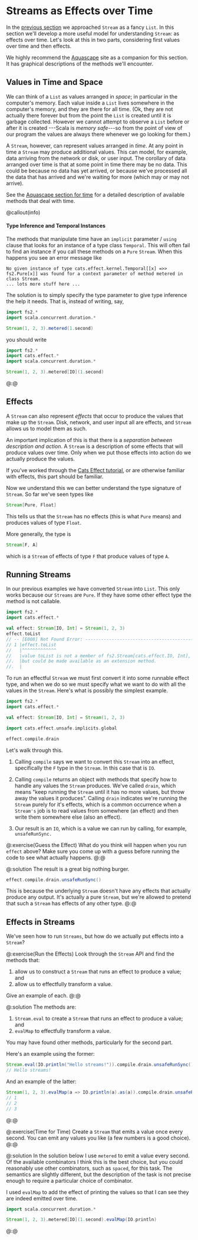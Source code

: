 # Streams as Effects over Time

In the [previous section](list.md) we approached `Stream` as a fancy `List`. 
In this section we'll develop a more useful model for understanding `Stream`: as effects over time. 
Let's look at this in two parts, considering first values over time and then effects.

We highly recommend the [Aquascape][aquascape] site as a companion for this section.
It has graphical descriptions of the methods we'll encounter.


## Values in Time and Space

We can think of a `List` as values arranged in *space*; in particular in the computer's memory.
Each value inside a `List` lives somewhere in the computer's memory, and they are there for all time. (Ok, they are not actually there forever but from the point the `List` is created until it is garbage collected. However we cannot attempt to observe a `List` before or after it is created ---Scala is *memory safe*---so from the point of view of our program the values are always there whenever we go looking for them.)

A `Stream`, however, can represent values arranged in *time*. At any point in time a `Stream` may produce additional values. This can model, for example, data arriving from the network or disk, or user input. The corollary of data arranged over time is that at some point in time there may be no data. This could be because no data has yet arrived, or because we've processed all the data that has arrived and we're waiting for more (which may or may not arrive).

See the [Aquascape section for time][aquascape-time] for a detailed description of available methods that deal with time.

@callout(info)

#### Type Inference and Temporal Instances

The methods that manipulate time have an `implicit` parameter / `using` clause that looks for an instance of a type class `Temporal`. This will often fail to find an instance if you call these methods on a `Pure` `Stream`. When this happens you see an error message like

```
No given instance of type cats.effect.kernel.Temporal[[x] =>> fs2.Pure[x]] was found for a context parameter of method metered in class Stream.
... lots more stuff here ...
```
The solution is to simply specify the type parameter to give type inference the help it needs. That is, instead of writing, say,

```scala
import fs2.*
import scala.concurrent.duration.*

Stream(1, 2, 3).metered(1.second)
```

you should write

```scala mdoc:silent
import fs2.*
import cats.effect.*
import scala.concurrent.duration.*

Stream(1, 2, 3).metered[IO](1.second)
```
@:@

## Effects

A `Stream` can also represent *effects* that occur to produce the values that make up the `Stream`. Disk, network, and user input all are effects, and `Stream` allows us to model them as such.

An important implication of this is that there is a *separation between description and action*. A `Stream` is a description of some effects that will produce values over time. Only when we put those effects into action do we actually produce the values. 

If you've worked through the [Cats Effect tutorial][cats-effect-tutorial], or are otherwise familiar with effects, this part should be familiar.

Now we understand this we can better understand the type signature of `Stream`. So far we've seen types like

```scala
Stream[Pure, Float]
```

This tells us that the `Stream` has no effects (this is what `Pure` means) and produces values of type `Float`.

More generally, the type is

```scala
Stream[F, A]
```

which is a `Stream` of effects of type `F` that produce values of type `A`.


## Running Streams

In our previous examples we have converted `Stream` into `List`. This only works because our `Streams` are `Pure`. If they have some other effect type the method is not callable.

```scala
import fs2.*
import cats.effect.*

val effect: Stream[IO, Int] = Stream(1, 2, 3)
effect.toList
// -- [E008] Not Found Error: -----------------------------------------------------
// 1 |effect.toList
//   |^^^^^^^^^^^^^
//   |value toList is not a member of fs2.Stream[cats.effect.IO, Int], 
//.  |but could be made available as an extension method.
//.  |
```

To run an effectful `Stream` we must first convert it into some runnable effect type, and when we do so we must specify what we want to do with all the values in the `Stream`. Here's what is possibly the simplest example.

```scala mdoc:invisible
import fs2.*
import cats.effect.*

val effect: Stream[IO, Int] = Stream(1, 2, 3)
```
```scala
import cats.effect.unsafe.implicits.global

effect.compile.drain
```

Let's walk through this.

1. Calling `compile` says we want to convert this `Stream` into an effect, specifically the `F` type in the `Stream`. In this case that is `IO`.

2. Calling `compile` returns an object with methods that specify how to handle any values the `Stream` produces. We've called `drain`, which means "keep running the `Stream` until it has no more values, but throw away the values it produces". Calling `drain` indicates we're running the `Stream` purely for it's effects, which is a common occurrence when a `Stream's` job is to read values from somewhere (an effect) and then write them somewhere else (also an effect).

3. Our result is an `IO`, which is a value we can run by calling, for example, `unsafeRunSync.`


@:exercise(Guess the Effect)
What do you think will happen when you run `effect` above? Make sure you come up with a guess before running the code to see what actually happens.
@:@

@:solution
The result is a great big nothing burger.

```scala
effect.compile.drain.unsafeRunSync()
```

This is because the underlying `Stream` doesn't have any effects that actually produce any output. It's actually a pure `Stream`, but we're allowed to pretend that such a `Stream` has effects of any other type.
@:@


## Effects in Streams

We've seen how to run `Streams`, but how do we actually put effects into a `Stream`?

@:exercise(Run the Effects)
Look through the `Stream` API and find the methods that:

1. allow us to construct a `Stream` that runs an effect to produce a value; and
2. allow us to effectfully transform a value.

Give an example of each.
@:@

@:solution
The methods are:

1. `Stream.eval` to create a `Stream` that runs an effect to produce a value; and
2. `evalMap` to effectfully transform a value.

You may have found other methods, particularly for the second part.

Here's an example using the former:

```scala
Stream.eval(IO.println("Hello streams!")).compile.drain.unsafeRunSync()
// Hello streams!
```

And an example of the latter:

```scala
Stream(1, 2, 3).evalMap(a => IO.println(a).as(a)).compile.drain.unsafeRunSync()
// 1
// 2
// 3
```
@:@


@:exercise(Time for Time)
Create a `Stream` that emits a value once every second. You can emit any values you like (a few numbers is a good choice).
@:@

@:solution
In the solution below I use `metered` to emit a value every second. Of the available combinators I think this is the best choice, but you could reasonably use other combinators, such as `spaced`, for this task. The semantics are slightly different, but the description of the task is not precise enough to require a particular choice of combinator. 

I used `evalMap` to add the effect of printing the values so that I can see they are indeed emitted over time.

```scala mdoc:silent
import scala.concurrent.duration.*

Stream(1, 2, 3).metered[IO](1.second).evalMap(IO.println)
```
@:@

[cats-effect-tutorial]: https://creativescala.org/cats-effect-tutorial
[aquascape]: https://zainab-ali.github.io/aquascape/
[aquascape-time]: https://zainab-ali.github.io/aquascape/reference/time.html
